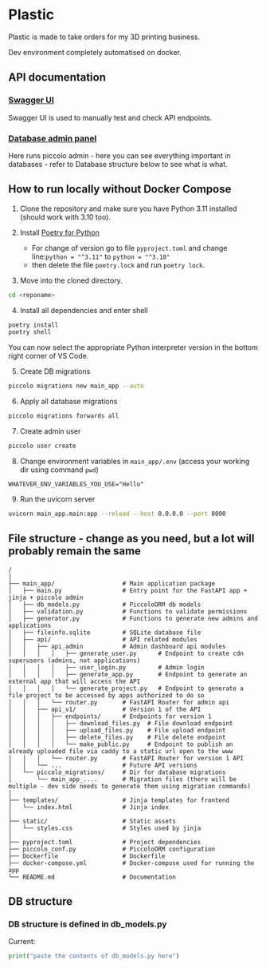 # Plastic

Plastic is made to take orders for my 3D printing business.

Dev environment completely automatised on docker.

## API documentation

### [Swagger UI](https://localhost:8000/docs)

Swagger UI is used to manually test and check API endpoints.

### [Database admin panel](http://localhost:8000/database)

Here runs piccolo admin - here you can see everything important in databases - refer to Database structure below to see what is what.

## How to run locally without Docker Compose

1. Clone the repository and make sure you have Python 3.11 installed (should work with 3.10 too).

2. Install [Poetry for Python](https://python-poetry.org/docs/#installation)
   - For change of version go to file `pyproject.toml` and change line:`python = "^3.11"` to `python = "^3.10"`
   - then delete the file `poetry.lock` and run `poetry lock`.

3. Move into the cloned directory.

```bash
cd <reponame>
```

4. Install all dependencies and enter shell

```bash
poetry install
poetry shell
```

You can now select the appropriate Python interpreter version in the bottom right corner of VS Code.

5. Create DB migrations

```bash
piccolo migrations new main_app --auto
```

6. Apply all database migrations

```bash
piccolo migrations forwards all
```

7. Create admin user

```bash
piccolo user create
```

8. Change environment variables in `main_app/.env` (access your working dir using command `pwd`)

```
WHATEVER_ENV_VARIABLES_YOU_USE="Hello"
```

9. Run the uvicorn server

```bash
uvicorn main_app.main:app --reload --host 0.0.0.0 --port 8000
```

## File structure - change as you need, but a lot will probably remain the same

```
/
│
├── main_app/                   # Main application package
│   ├── main.py                 # Entry point for the FastAPI app + jinja + piccolo admin
│   ├── db_models.py            # PiccoloORM db models
│   ├── validation.py           # Functions to validate permissions
│   ├── generator.py            # Functions to generate new admins and
applications
│   ├── fileinfo.sqlite         # SQLite database file
│   ├── api/                    # API related modules
│   │   ├── api_admin           # Admin dashboard api modules
│   │   │   │   ├── generate_user.py      # Endpoint to create cdn superusers (admins, not applications)
│   │   │   │   ├── user_login.py         # Admin login
│   │   │   │   ├── generate_app.py       # Endpoint to generate an external app that will access the API
│   │   │   │   └── generate_project.py   # Endpoint to generate a file project to be accessed by apps authorized to do so
│   │   │   └── router.py       # FastAPI Router for admin api
│   │   ├── api_v1/             # Version 1 of the API
│   │   │   ├── endpoints/      # Endpoints for version 1
│   │   │   │   ├── download_files.py  # File download endpoint
│   │   │   │   ├── upload_files.py    # File upload endpoint
│   │   │   │   ├── delete_files.py    # File delete endpoint
│   │   │   │   └── make_public.py     # Endpoint to publish an already uploaded file via caddy to a static url open to the www
│   │   │   └── router.py       # FastAPI Router for version 1 API
│   │   └── ...                 # Future API versions
│   └── piccolo_migrations/     # Dir for database migrations
│       └── main_app_....       # Migration files (there will be multiple - dev side needs to generate them using migration commands)
│
├── templates/                  # Jinja templates for frontend
│   └── index.html              # Jinja index
│
├── static/                     # Static assets
│   └── styles.css              # Styles used by jinja
│
├── pyproject.toml              # Project dependencies
├── piccolo_conf.py             # PiccoloORM configuration
├── Dockerfile                  # Dockerfile
├── docker-compose.yml          # Docker-compose used for running the app
└── README.md                   # Documentation
```

## DB structure

### DB structure is defined in db_models.py

Current:

```python
print("paste the contents of db_models.py here")
```
